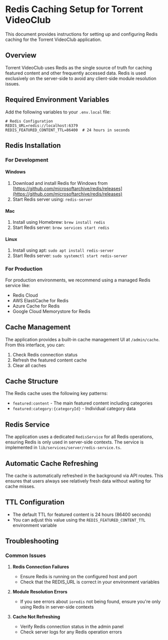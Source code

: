 # Redis Caching Setup for Torrent VideoClub

This document provides instructions for setting up and configuring Redis caching for the Torrent VideoClub application.

## Overview

Torrent VideoClub uses Redis as the single source of truth for caching featured content and other frequently accessed data. Redis is used exclusively on the server-side to avoid any client-side module resolution issues.

## Required Environment Variables

Add the following variables to your `.env.local` file:

```
# Redis Configuration
REDIS_URL=redis://localhost:6379
REDIS_FEATURED_CONTENT_TTL=86400  # 24 hours in seconds
```

## Redis Installation

### For Development

#### Windows
1. Download and install Redis for Windows from [https://github.com/microsoftarchive/redis/releases](https://github.com/microsoftarchive/redis/releases)
2. Start Redis server using: `redis-server`

#### Mac
1. Install using Homebrew: `brew install redis`
2. Start Redis server: `brew services start redis`

#### Linux
1. Install using apt: `sudo apt install redis-server`
2. Start Redis server: `sudo systemctl start redis-server`

### For Production

For production environments, we recommend using a managed Redis service like:
- Redis Cloud
- AWS ElastiCache for Redis
- Azure Cache for Redis
- Google Cloud Memorystore for Redis

## Cache Management

The application provides a built-in cache management UI at `/admin/cache`. From this interface, you can:

1. Check Redis connection status
2. Refresh the featured content cache
3. Clear all caches

## Cache Structure

The Redis cache uses the following key patterns:

- `featured:content` - The main featured content including categories
- `featured:category:{categoryId}` - Individual category data

## Redis Service

The application uses a dedicated `RedisService` for all Redis operations, ensuring Redis is only used in server-side contexts. The service is implemented in `lib/services/server/redis-service.ts`.

## Automatic Cache Refreshing

The cache is automatically refreshed in the background via API routes. This ensures that users always see relatively fresh data without waiting for cache misses.

## TTL Configuration

- The default TTL for featured content is 24 hours (86400 seconds)
- You can adjust this value using the `REDIS_FEATURED_CONTENT_TTL` environment variable

## Troubleshooting

### Common Issues

1. **Redis Connection Failures**
   - Ensure Redis is running on the configured host and port
   - Check that the REDIS_URL is correct in your environment variables

2. **Module Resolution Errors**
   - If you see errors about `ioredis` not being found, ensure you're only using Redis in server-side contexts

3. **Cache Not Refreshing**
   - Verify Redis connection status in the admin panel
   - Check server logs for any Redis operation errors
